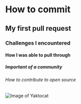 # How to commit
## My first pull request
### Challenges I encountered
#### How I was able to pull through
##### Important of a community
###### How to contribute to open source

![Image of Yaktocat](https://octodex.github.com/images/yaktocat.png)
